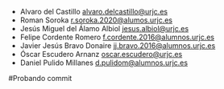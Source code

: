 * Alvaro del Castillo <alvaro.delcastillo@urjc.es>
* Roman Soroka r.soroka.2020@alumos.urjc.es
* Jesús Miguel del Álamo Albiol <jesus.albiol@urjc.es>
* Felipe Cordente Romero <f.cordente.2016@alumnos.urjc.es>
* Javier Jesús Bravo Donaire <jj.bravo.2016@alumnos.urjc.es>
* Óscar Escudero Arnanz <oscar.escudero@urjc.es>
* Daniel Pulido Millanes <d.pulidom@alumnos.urjc.es>

#Probando commit